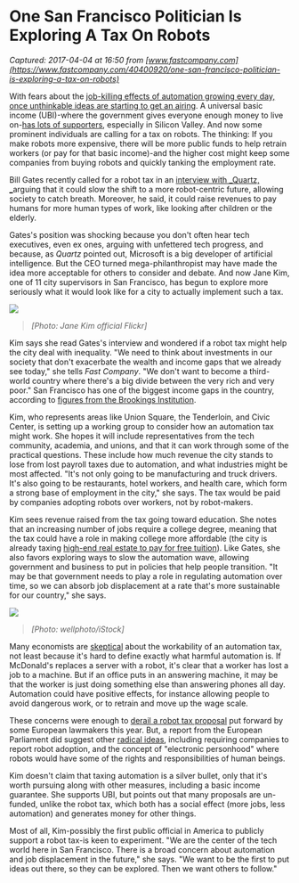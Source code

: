 # One San Francisco Politician Is Exploring A Tax On Robots

_Captured: 2017-04-04 at 16:50 from [www.fastcompany.com](https://www.fastcompany.com/40400920/one-san-francisco-politician-is-exploring-a-tax-on-robots)_

With fears about the [job-killing effects of automation growing every day, once unthinkable ideas are starting to get an airing](https://www.fastcompany.com/3069269/robots-are-going-to-kill-jobs-because-they-already-have). A universal basic income (UBI)-where the government gives everyone enough money to live on-[has lots of supporters](https://www.fastcompany.com/3058710/heres-why-you-should-support-a-universal-basic-income), especially in Silicon Valley. And now some prominent individuals are calling for a tax on robots. The thinking: If you make robots more expensive, there will be more public funds to help retrain workers (or pay for that basic income)-and the higher cost might keep some companies from buying robots and quickly tanking the employment rate.

Bill Gates recently called for a robot tax in an [interview with _Quartz, _](https://qz.com/911968/bill-gates-the-robot-that-takes-your-job-should-pay-taxes/)arguing that it could slow the shift to a more robot-centric future, allowing society to catch breath. Moreover, he said, it could raise revenues to pay humans for more human types of work, like looking after children or the elderly.

Gates's position was shocking because you don't often hear tech executives, even ex ones, arguing with unfettered tech progress, and because, as _Quartz_ pointed out, Microsoft is a big developer of artificial intelligence. But the CEO turned mega-philanthropist may have made the idea more acceptable for others to consider and debate. And now Jane Kim, one of 11 city supervisors in San Francisco, has begun to explore more seriously what it would look like for a city to actually implement such a tax.

![](https://wp-cms-fastcompany-com.s3.amazonaws.com/uploads/2017/03/i-1a-its-not-just-bill-gates-proposing-a-robot-tax-813x457.jpg)

> _[Photo: Jane Kim official Flickr]_

Kim says she read Gates's interview and wondered if a robot tax might help the city deal with inequality. "We need to think about investments in our society that don't exacerbate the wealth and income gaps that we already see today," she tells _Fast Company_. "We don't want to become a third-world country where there's a big divide between the very rich and very poor." San Francisco has one of the biggest income gaps in the country, according to [figures from the Brookings Institution](https://www.brookings.edu/research/city-and-metropolitan-inequality-on-the-rise-driven-by-declining-incomes/).

Kim, who represents areas like Union Square, the Tenderloin, and Civic Center, is setting up a working group to consider how an automation tax might work. She hopes it will include representatives from the tech community, academia, and unions, and that it can work through some of the practical questions. These include how much revenue the city stands to lose from lost payroll taxes due to automation, and what industries might be most affected. "It's not only going to be manufacturing and truck drivers. It's also going to be restaurants, hotel workers, and health care, which form a strong base of employment in the city," she says. The tax would be paid by companies adopting robots over workers, not by robot-makers.

Kim sees revenue raised from the tax going toward education. She notes that an increasing number of jobs require a college degree, meaning that the tax could have a role in making college more affordable (the city is already taxing [high-end real estate to pay for free tuition](http://www.sfchronicle.com/business/networth/article/SF-proposes-transfer-tax-increase-on-properties-9132694.php)). Like Gates, she also favors exploring ways to slow the automation wave, allowing government and business to put in policies that help people transition. "It may be that government needs to play a role in regulating automation over time, so we can absorb job displacement at a rate that's more sustainable for our country," she says.

![](https://wp-cms-fastcompany-com.s3.amazonaws.com/uploads/2017/04/i-2-its-not-just-bill-gates-proposing-a-robot-tax-813x457.jpg)

> _[Photo: wellphoto/iStock]_

Many economists are [skeptical](https://www.bloomberg.com/view/articles/2017-02-28/what-s-wrong-with-bill-gates-robot-tax) about the workability of an automation tax, not least because it's hard to define exactly what harmful automation is. If McDonald's replaces a server with a robot, it's clear that a worker has lost a job to a machine. But if an office puts in an answering machine, it may be that the worker is just doing something else than answering phones all day. Automation could have positive effects, for instance allowing people to avoid dangerous work, or to retrain and move up the wage scale.

These concerns were enough to [derail a robot tax proposal](http://www.reuters.com/article/us-europe-robots-lawmaking-idUSKBN15V2KM) put forward by some European lawmakers this year. But, a report from the European Parliament did suggest other [radical ideas](https://www.theguardian.com/technology/2017/jan/12/give-robots-personhood-status-eu-committee-argues), including requiring companies to report robot adoption, and the concept of "electronic personhood" where robots would have some of the rights and responsibilities of human beings.

Kim doesn't claim that taxing automation is a silver bullet, only that it's worth pursuing along with other measures, including a basic income guarantee. She supports UBI, but points out that many proposals are un-funded, unlike the robot tax, which both has a social effect (more jobs, less automation) and generates money for other things.

Most of all, Kim-possibly the first public official in America to publicly support a robot tax-is keen to experiment. "We are the center of the tech world here in San Francisco. There is a broad concern about automation and job displacement in the future," she says. "We want to be the first to put ideas out there, so they can be explored. Then we want others to follow."
